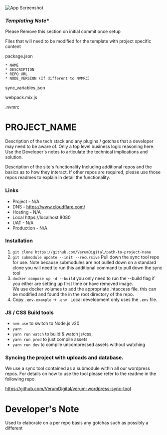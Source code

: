 ![App Screenshot](https://verum.nz/wp-content/uploads/2021/03/Verum-logo-dark.svg)


### *****Templating Note******
Please Remove this section on initial commit once setup

Files that will need to be modified for the template with project specific content

package.json

    * NAME
    * DESCRIPTION
    * REPO URL
    * NODE_VERSION (If different to NVMRC)

sync_variables.json

webpack.mix.js  

.nvmrc
 

# PROJECT_NAME 

Description of the tech stack and any plugins / gotchas that a developer may need to be aware of. Only a top level business logic reasoning here. 
Use the Developer's notes to articulate the technical implications and solution. 

Description of the site's functionality
Including additional repos and the basics as to how they interact. 
If other repos are required, please use those repos readmes to explain in detail the functionality.


### Links

 * Project - N/A
 * DNS - https://www.cloudflare.com/
 * Hosting - N/A
 * Local https://localhost:8080
 * UAT - N/A
 * Production - N/A


### Installation
 1. `git clone https://github.com/VerumDigital/path-to-project-name`
 2.  `git submodule update --init --recursive` Pull down the sync tool repo for use.
    Note because submodules are not pulled down on a standard clone you will need to run this additional command to pull down the sync tool 
 3. `docker compose up -d --build` you only need to run the --build flag if you either are setting up first time or have removed image.  
    We use docker volumes to add the appropriate .htaccess file. this can be modified and found the in the root directory of the repo.
 6. Copy ```.env-example``` -> ```.env ```
    Local development only uses the ```.env``` file.    

 ### JS / CSS Build tools
 * `nvm use` to switch to Node.js v20
 * `yarn`
 * `yarn run watch` to build & watch js/css,
 * `yarn run prod` to just compile assets
 * `yarn run dev` to compile uncompressed assets without watching

### Syncing the project with uploads and database. 

We use a sync tool contained as a submodule within all our wordpress repos. 
For details on how to use the tool please refer to the readme in the following repo. 

https://github.com/VerumDigital/verum-wordpress-sync-tool

# Developer's Note

Used to elaborate on a per repo basis any gotchas such as possibly a different 



